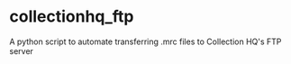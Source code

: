 # collectionhq_ftp
A python script to automate transferring .mrc files to Collection HQ's FTP server

